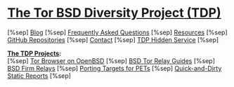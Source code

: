 # [The Tor BSD Diversity Project (TDP)](index.html) #

[%sep] [Blog](blog.html) [%sep] [Frequently Asked Questions](faq.html) [%sep] [Resources](resources.html) [%sep] [GitHub Repositories](https://github.com/torbsd) [%sep] [Contact](contact.html) [%sep] [TDP Hidden Service](http://bptfp7py2wclht26.onion/) [%sep]

__[The TDP Projects](projects.html):__  
[%sep] [Tor Browser on OpenBSD](https://github.com/torbsd/openbsd-ports) [%sep]  [BSD Tor Relay Guides](relay-guides.html) [%sep] [BSD Firm Relays](corp-relays.html) [%sep] [Porting Targets for PETs](porting-pets.html) [%sep] [Quick-and-Dirty Static Reports](dirty-stats.html) [%sep]
